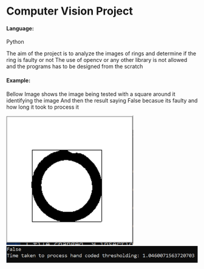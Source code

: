 # Computer Vision Project #

#### Language: ####

Python


The aim of the project is to analyze the images of rings and determine if the ring is faulty or not
The use of opencv or any other library is not allowed and the programs has to be designed from the scratch 

#### Example: ####

Bellow Image shows the image being tested with a square around it identifying the image
And then the result saying False becasue its faulty and how long it took to process it 

![Image](exm/sc.png?raw=true "Image Tested")
![Result](exm/sc2.png?raw=true "Results")
